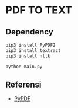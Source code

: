 # PDF TO TEXT

## Dependency
```bash
pip3 install PyPDF2
pip3 install textract
pip3 install nltk

python main.py
```


## Referensi
- [PyPDF](https://medium.com/better-programming/how-to-convert-pdfs-into-searchable-key-words-with-python-85aab86c544f)